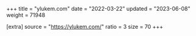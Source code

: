 +++
title = "ylukem.com"
date = "2022-03-22"
updated = "2023-06-08"
weight = 71948

[extra]
source = "https://ylukem.com/"
ratio = 3
size = 70
+++
